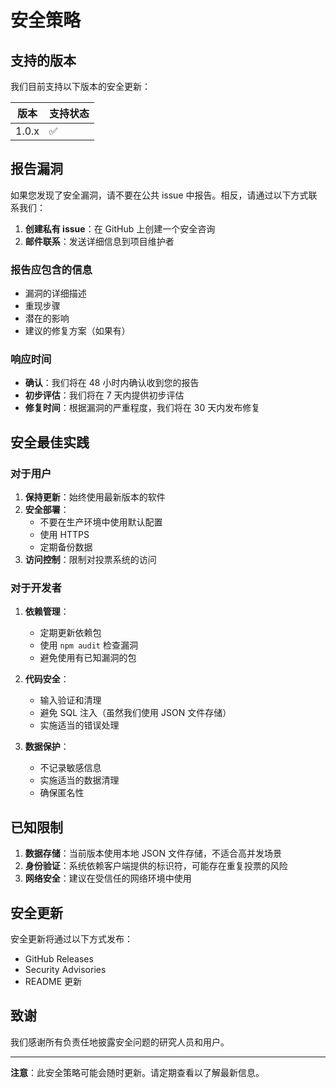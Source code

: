 # 安全策略

## 支持的版本

我们目前支持以下版本的安全更新：

| 版本 | 支持状态 |
| ------- | ------------------ |
| 1.0.x   | :white_check_mark: |

## 报告漏洞

如果您发现了安全漏洞，请不要在公共 issue 中报告。相反，请通过以下方式联系我们：

1. **创建私有 issue**：在 GitHub 上创建一个安全咨询
2. **邮件联系**：发送详细信息到项目维护者

### 报告应包含的信息

- 漏洞的详细描述
- 重现步骤
- 潜在的影响
- 建议的修复方案（如果有）

### 响应时间

- **确认**：我们将在 48 小时内确认收到您的报告
- **初步评估**：我们将在 7 天内提供初步评估
- **修复时间**：根据漏洞的严重程度，我们将在 30 天内发布修复

## 安全最佳实践

### 对于用户

1. **保持更新**：始终使用最新版本的软件
2. **安全部署**：
   - 不要在生产环境中使用默认配置
   - 使用 HTTPS
   - 定期备份数据
3. **访问控制**：限制对投票系统的访问

### 对于开发者

1. **依赖管理**：
   - 定期更新依赖包
   - 使用 `npm audit` 检查漏洞
   - 避免使用有已知漏洞的包

2. **代码安全**：
   - 输入验证和清理
   - 避免 SQL 注入（虽然我们使用 JSON 文件存储）
   - 实施适当的错误处理

3. **数据保护**：
   - 不记录敏感信息
   - 实施适当的数据清理
   - 确保匿名性

## 已知限制

1. **数据存储**：当前版本使用本地 JSON 文件存储，不适合高并发场景
2. **身份验证**：系统依赖客户端提供的标识符，可能存在重复投票的风险
3. **网络安全**：建议在受信任的网络环境中使用

## 安全更新

安全更新将通过以下方式发布：

- GitHub Releases
- Security Advisories
- README 更新

## 致谢

我们感谢所有负责任地披露安全问题的研究人员和用户。

---

**注意**：此安全策略可能会随时更新。请定期查看以了解最新信息。
